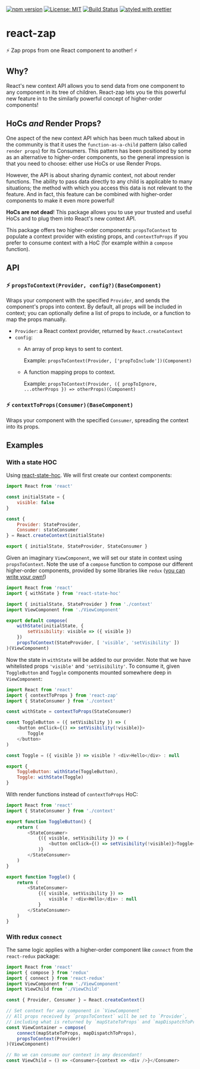 [![npm version](https://badge.fury.io/js/react-zap.svg)](http://badge.fury.io/js/react-zap)
[![License: MIT](https://img.shields.io/badge/License-MIT-yellow.svg)](https://opensource.org/licenses/MIT)
[![Build Status](https://travis-ci.org/troch/react-zap.svg)](https://travis-ci.org/troch/react-zap)
[![styled with prettier](https://img.shields.io/badge/styled_with-prettier-ff69b4.svg)](https://github.com/prettier/prettier)

# react-zap

:zap: Zap props from one React component to another! :zap:

## Why?

React's new context API allows you to send data from one component to any component in its tree of children. React-zap lets you tie this powerful new feature in to the similarly powerful concept of higher-order components!

## HoCs _and_ Render Props?

One aspect of the new context API which has been much talked about in the community is that it uses the `function-as-a-child` pattern (also called `render props`) for its Consumers. This pattern has been positioned by some as an alternative to higher-order components, so the general impression is that you need to choose: either use HoCs or use Render Props.

However, the API is about sharing dynamic context, not about render functions. The ability to pass data directly to any child is applicable to many situations; the method with which you access this data is not relevant to the feature. And in fact, this feature can be combined with higher-order components to make it even more powerful!

**HoCs are not dead**! This package allows you to use your trusted and useful HoCs and to plug them into React's new context API.

This package offers two higher-order components: `propsToContext` to populate a context provider with existing props, and `contextToProps` if you prefer to consume context with a HoC (for example within a `compose` function).

## API

### :zap: `propsToContext(Provider, config?)(BaseComponent)`

Wraps your component with the specified `Provider`, and sends the component's props into context. By default, all props will be included in context; you can optionally define a list of props to include, or a function to map the props manually.

*   `Provider`: a React context provider, returned by `React.createContext`
*   `config`:
    * An array of prop keys to sent to context.

        Example: `propsToContext(Provider, ['propToInclude'])(Component)`

    * A function mapping props to context.

        Example: `propsToContext(Provider, ({ propToIgnore, ...otherProps }) => otherProps)(Component)`

### :zap: `contextToProps(Consumer)(BaseComponent)`

Wraps your component with the specified `Consumer`, spreading the context into its props.

## Examples

### With a state HOC

Using [react-state-hoc](troch/react-state-hoc). We will first create our context components:

```js
import React from 'react'

const initialState = {
    visible: false
}

const {
    Provider: StateProvider,
    Consumer: stateConsumer
} = React.createContext(initialState)

export { initialState, StateProvider, StateConsumer }
```

Given an imaginary `ViewComponent`, we will set our state in context using `propsToContext`. Note the use of a `compose` function to compose our different higher-order components, provided by some libraries like `redux` ([you can write your own!](https://gist.github.com/JamieMason/172460a36a0eaef24233e6edb2706f83))

```js
import React from 'react'
import { withState } from 'react-state-hoc'

import { initialState, StateProvider } from './context'
import ViewComponent from './ViewComponent'

export default compose(
    withState(initialState, {
        setVisibility: visible => ({ visible })
    })
    propsToContext(StateProvider, [ 'visible', 'setVisibility' ])
)(ViewComponent)
```

Now the state in `withState` will be added to our provider. Note that we have whitelisted props `'visible'` and `'setVisibility'`. To consume it, given `ToggleButton` and `Toggle` components mounted somewhere deep in `ViewComponent`:

```js
import React from 'react'
import { contextToProps } from 'react-zap'
import { StateConsumer } from './context'

const withState = contextToProps(StateConsumer)

const ToggleButton = ({ setVisibility }) => (
    <button onClick={() => setVisibility(!visible)}>
        Toggle
    </button>
)

const Toggle = ({ visible }) => visible ? <div>Hello</div> : null

export {
    ToggleButton: withState(ToggleButton),
    Toggle: withState(Toggle)
}
```

With render functions instead of `contextToProps` HoC:

```js
import React from 'react'
import { StateConsumer } from './context'

export function ToggleButton() {
    return (
        <StateConsumer>
            {({ visible, setVisibility }) => (
                <button onClick={() => setVisibility(!visible)}>Toggle</button>
            )}
        </StateConsumer>
    )
}

export function Toggle() {
    return (
        <StateConsumer>
            {({ visible, setVisibility }) =>
                visible ? <div>Hello</div> : null
            }
        </StateConsumer>
    )
}
```

### With redux `connect`

The same logic applies with a higher-order component like `connect` from the `react-redux` package:

```js
import React from 'react'
import { compose } from 'redux'
import { connect } from 'react-redux'
import ViewComponent from './ViewComponent'
import ViewChild from './ViewChild'

const { Provider, Consumer } = React.createContext()

// Set context for any component in `ViewComponent`
// All props received by `propsToContext` will be set to `Provider`,
// including what is returned by `mapStateToProps` and `mapDispatchToProps`
const ViewContainer = compose(
    connect(mapStateToProps, mapDispatchToProps),
    propsToContext(Provider)
)(ViewComponent)

// No we can consume our context in any descendant!
const ViewChild = () => <Consumer>{context => <div />}</Consumer>
```
